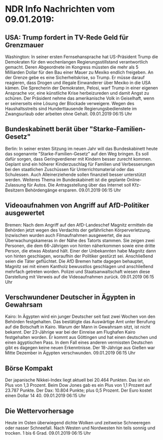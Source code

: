# NDR Info Nachrichten vom 09.01.2019:


## USA: Trump fordert in TV-Rede Geld für Grenzmauer
Washington: In seiner ersten Fernsehansprache hat US-Präsident Trump die Demokraten für den wochenlangen Regierungsstillstand verantwortlich gemacht. Deren Abgeordnete im Kongress müssten die mehr als 5 Milliarden Dollar für den Bau einer Mauer zu Mexiko endlich freigeben. An der Grenze gebe es eine Sicherheitskrise, so Trump. Er müsse darauf reagieren, dass Drogen und illegale Einwanderer über Mexiko in die USA kämen. Die Sprecherin der Demokraten, Pelosi, warf Trump in einer eigenen Ansprache vor, eine künstliche Krise herbeizureden und damit Angst zu schüren. Der Präsident nehme das amerikanische Volk in Geiselhaft, wenn er seinerseits eine Lösung der Blockade verweigere. Wegen des Haushaltsstreits sind Hunderttausende Regierungsbedienstete im Zwangsurlaub oder arbeiten ohne Gehalt. 09.01.2019 06:15 Uhr 

## Bundeskabinett berät über "Starke-Familien-Gesetz"
Berlin: In seiner ersten Sitzung im neuen Jahr will das Bundeskabinett heute das sogenannte "Starke-Familien-Gesetz" auf den Weg bringen. Es soll dafür sorgen, dass Geringverdiener mit Kindern besser zurecht kommen. Geplant sind ein höherer Kinderzuschlag für Familien und Verbesserungen bei den staatlichen Zuschüssen für Unterrichtsmaterial oder das Schulessen. Auch Alleinerziehende sollen finanziell besser unterstützt werden. Weiteres Thema im Bundeskabinett ist die geplante Online-Zulassung für Autos. Die Antragsstellung über das Internet soll Kfz-Besitzern Behördengänge ersparen. 09.01.2019 06:15 Uhr 

## Videoaufnahmen von Angriff auf AfD-Politiker ausgewertet
Bremen: Nach dem Angriff auf den AfD-Landeschef Magnitz ermitteln die Behörden jetzt wegen des Verdachts der gefährlichen Körperverletzung. Inzwischen wurden auch Filmaufnahmen ausgewertet, die aus Überwachungskameras in der Nähe des Tatorts stammen. Sie zeigen zwei Personen, die dem 66-Jährigen von hinten näherkommen sowie eine dritte Person, die etwas Abstand hält. Einer der Unbekannten habe Magnitz  dann von hinten geschlagen, woraufhin der Politiker gestürzt sei. Anschließend seien die Täter geflüchtet. Die AfD Bremen hatte dagegen behauptet, Magnitz sei mit einem Kantholz bewusstlos geschlagen und anschließend mehrfach getreten worden. Polizei und Staatsanwaltschaft wiesen diese Darstellung mit Verweis auf die Videoaufnahmen zurück. 09.01.2019 06:15 Uhr 

## Verschwundener Deutscher in Ägypten in Gewahrsam
Kairo: In Ägypten wird ein junger Deutscher seit fast zwei Wochen von den Behörden festgehalten. Das bestätigte das Auswärtige Amt unter Berufung auf die Botschaft in Kairo. Warum der Mann in Gewahrsam sitzt, ist nicht bekannt. Der 23-Jährige war bei der Einreise am Flughafen Kairo festgehalten worden. Er kommt aus Göttingen und hat einen deutschen und einen ägyptischen Pass. In dem Fall eines anderen vermissten Deutschen gibt es dagegen keine neuen Erkenntnisse. Der 18-Jährige aus Gießen war Mitte Dezember in Ägypten verschwunden. 09.01.2019 06:15 Uhr 

## Börse Kompakt
Der japanische Nikkei-Index liegt aktuell bei 20.464 Punkten. Das ist ein Plus von 1,3 Prozent. Beim Dow Jones gab es ein Plus von 1,1 Prozent auf 23.787 Punkte. Der Dax:			10.804 Punkte; plus 0,5 Prozent. Der Euro kostet einen Dollar 14 40. 09.01.2019 06:15 Uhr 

## Die Wettervorhersage
Heute im Osten überwiegend dichte Wolken und zeitweise Schneeregen oder nasser Schneefall. Nach Westen und Nordwesten hin teils sonnig und trocken. 1 bis 6 Grad. 09.01.2019 06:15 Uhr 
